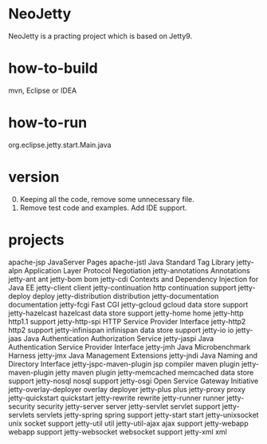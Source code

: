 NeoJetty
=========
NeoJetty is a practing project which is based on Jetty9.


how-to-build
============
mvn, Eclipse or IDEA


how-to-run
============
org.eclipse.jetty.start.Main.java


version
=========
0. Keeping all the code, remove some unnecessary file.
1. Remove test code and examples. Add IDE support.


projects
=========
apache-jsp		JavaServer Pages
apache-jstl		Java Standard Tag Library
jetty-alpn		Application Layer Protocol Negotiation
jetty-annotations	Annotations
jetty-ant		ant
jetty-bom		bom
jetty-cdi		Contexts and Dependency Injection for Java EE
jetty-client		client
jetty-continuation	http continuation support
jetty-deploy		deploy
jetty-distribution	distribution
jetty-documentation	documentation
jetty-fcgi		Fast CGI
jetty-gcloud		gcloud data store support
jetty-hazelcast		hazelcast data store support
jetty-home		home
jetty-http		http1.1 support
jetty-http-spi		HTTP Service Provider Interface
jetty-http2		http2 support
jetty-infinispan	infinispan data store support
jetty-io		io
jetty-jaas		Java Authentication Authorization Service
jetty-jaspi		Java Authentication Service Provider Interface
jetty-jmh		Java Microbenchmark Harness
jetty-jmx		Java Management Extensions
jetty-jndi		Java Naming and Directory Interface 
jetty-jspc-maven-plugin jsp compiler maven plugin
jetty-maven-plugin	jetty maven plugin
jetty-memcached		memcached data store support
jetty-nosql		nosql support
jetty-osgi		Open Service Gateway Initiative
jetty-overlay-deployer	overlay deployer
jetty-plus		plus
jetty-proxy		proxy
jetty-quickstart	quickstart
jetty-rewrite		rewrite
jetty-runner		runner
jetty-security		security
jetty-server		server
jetty-servlet		servlet support
jetty-servlets		servlets
jetty-spring		spring support
jetty-start		start
jetty-unixsocket	unix socket support
jetty-util		util
jetty-util-ajax		ajax support
jetty-webapp		webapp support
jetty-websocket		websocket support
jetty-xml		xml

